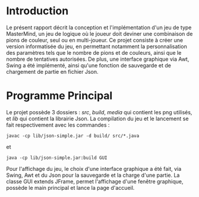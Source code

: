 
# Introduction
Le présent rapport décrit la conception et l'implémentation d'un jeu de type MasterMind, un jeu de logique où le joueur doit deviner une combinaison de pions de couleur, seul ou en multi-joueur. Ce projet consiste à créer une
version informatisée du jeu, en permettant notamment la personnalisation des paramètres tels que le nombre de pions et de couleurs, ainsi que le nombre de tentatives autorisées. De plus, une interface graphique via Awt, Swing a été implémenté, ainsi qu'une fonction de sauvegarde et de chargement de partie en fichier Json.

# Programme Principal
Le projet possède 3 dossiers : *src*, *build*, *media* qui contient les png utilisés,
et *lib* qui contient la librairie Json. La compilation du jeu et le lancement se fait respectivement avec les commandes :
```
javac -cp lib/json-simple.jar -d build/ src/*.java
```
et
```
java -cp lib/json-simple.jar:build GUI
```
Pour l'affichage du jeu, le choix d'une interface graphique a été fait, via
Swing, Awt et du Json pour la sauvegarde et la charge d'une partie. La classe
GUI extends JFrame, permet l'affichage d'une fenêtre graphique, possède le
main principal et lance la page d'accueil.

